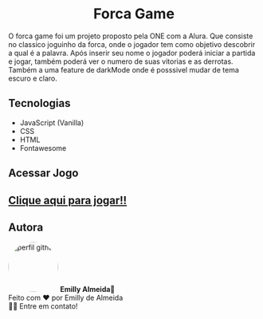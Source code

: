 <h1 align="center"> Forca Game </h1>

<p>
O forca game foi um projeto proposto pela ONE com a Alura. Que consiste no classico joguinho da forca, onde o jogador tem como objetivo descobrir a qual é a palavra. Após inserir seu nome o jogador poderá iniciar a partida e jogar, também poderá ver o numero de suas vitorias e as derrotas. Também a uma feature de darkMode onde é posssivel mudar de tema escuro e claro.
</p>


<h2>Tecnologias </h2>

<ul>
    <li>JavaScript (Vanilla)</li>
    <li>CSS</li>
    <li>HTML</li>
    <li>Fontawesome</li>
</ul>

<h2>Acessar Jogo <h2/>
    
 <a href="https://emillyalmeida.github.io/forca-gamer/" target="_blank"> Clique aqui para jogar!!</a>

<h2>Autora</h2>

<img style="border-radius: 50%;" src="https://avatars.githubusercontent.com/u/86078020?s=400&u=6a810d4caaf453156bd3b5bf49dc5378b3fb2bcb&v=4" width="100px;" alt="perfil github"/>
<span><b>Emilly Almeida</b>🚀</span>
<br/>
<span>Feito com ❤️ por Emilly de Almeida </span>
<br/>
<span>👋🏽 Entre em contato!</span>

